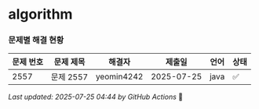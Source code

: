 # algorithm

### 문제별 해결 현황

| 문제 번호 | 문제 제목 | 해결자 | 제출일 | 언어 | 상태 |
|----------|----------|--------|--------|------|------|
| 2557 | 문제 2557 | yeomin4242 | 2025-07-25 | java | ✅ |---
*Last updated: 2025-07-25 04:44 by GitHub Actions* 🤖
